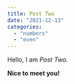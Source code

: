 ```yaml
---
title: Post Two
date: "2021-12-13"
categories: 
  - "numbers"
  - "even"
---
```


Hello, I am _Post Two._

**Nice to meet you!**